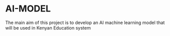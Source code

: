 # AI-MODEL
The main aim of this project is to develop an AI machine learning model that will be used in Kenyan Education system
